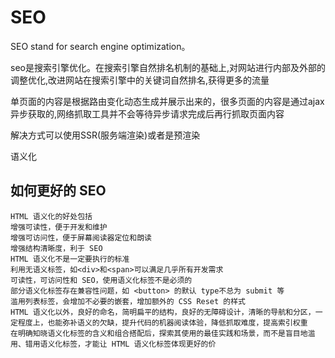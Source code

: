 # SEO

SEO stand for search engine optimization。

seo是搜索引擎优化。在搜索引擎自然排名机制的基础上,对网站进行内部及外部的调整优化,改进网站在搜索引擎中的关键词自然排名,获得更多的流量

单页面的内容是根据路由变化动态生成并展示出来的，很多页面的内容是通过ajax异步获取的,网络抓取工具并不会等待异步请求完成后再行抓取页面内容

解决方式可以使用SSR(服务端渲染)或者是预渲染

语义化

## 如何更好的 SEO

```
HTML 语义化的好处包括
增强可读性，便于开发和维护
增强可访问性，便于屏幕阅读器定位和朗读
增强结构清晰度，利于 SEO
HTML 语义化不是一定要执行的标准
利用无语义标签，如<div>和<span>可以满足几乎所有开发需求
可读性，可访问性和 SEO，使用语义化标签不是必须的
部分语义化标签存在兼容性问题，如 <button> 的默认 type不总为 submit 等
滥用列表标签，会增加不必要的嵌套，增加额外的 CSS Reset 的样式
HTML 语义化以外，良好的命名，简明扁平的结构，良好的无障碍设计，清晰的导航和分区，一定程度上，也能弥补语义的欠缺，提升代码的机器阅读体验，降低抓取难度，提高索引权重
在明确知晓语义化标签的含义和组合搭配后，探索其使用的最佳实践和场景，而不是盲目地滥用、错用语义化标签，才能让 HTML 语义化标签体现更好的价
```